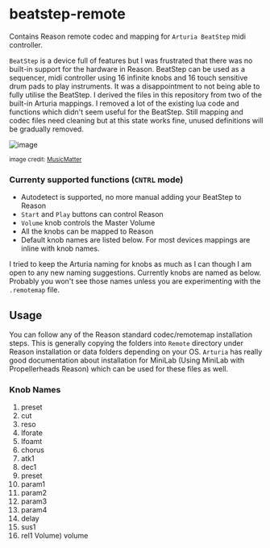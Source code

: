 # beatstep-remote
Contains Reason remote codec and mapping for ```Arturia BeatStep``` midi controller. 

```BeatStep``` is a device full of features but I was frustrated that there was no built-in support for the hardware in Reason. BeatStep can be used as a sequencer, midi controller using 16 infinite knobs and 16 touch sensitive drum pads to play instruments.
It was a disappointment to not being able to fully utilise the BeatStep. I derived the files in this repository from two of the built-in Arturia mappings. I removed a lot of the existing lua code and functions which didn't seem useful for the BeatStep. Still mapping and codec files need cleaning but at this state works fine, unused definitions will be gradually removed.

![image](https://github.com/ferdaarikan/beatstep-remote/assets/13984102/58e9b1eb-f866-40b6-94eb-67609df67b41)

<sub>image credit: [MusicMatter](https://www.musicmatter.co.uk)</sub>

### Currenty supported functions (```CNTRL``` mode)
- Autodetect is supported, no more manual adding your BeatStep to Reason
- ```Start``` and ```Play``` buttons can control Reason
- ```Volume``` knob controls the Master Volume
- All the knobs can be mapped to Reason
- Default knob names are listed below. For most devices mappings are inline with knob names. 

I tried to keep the Arturia naming for knobs as much as I can though I am open to any new naming suggestions. Currently knobs are named as below. Probably you won't see those names unless you are experimenting with the ```.remotemap``` file.

## Usage
You can follow any of the Reason standard codec/remotemap installation steps. This is generally copying the folders into ```Remote``` directory under Reason installation or data folders depending on your OS. ```Arturia``` has really good documentation about installation for MiniLab (Using MiniLab with Propellerheads Reason) which can be used for these files as well.

### Knob Names
1)  preset	
2)	cut
3)  reso
4)	lforate
5)	lfoamt
6)	chorus
7)	atk1
8)	dec1
9)	preset
10)	param1
11) param2
12)	param3
13)	param4
14)	delay
15)	sus1
16)	rel1
Volume) volume

